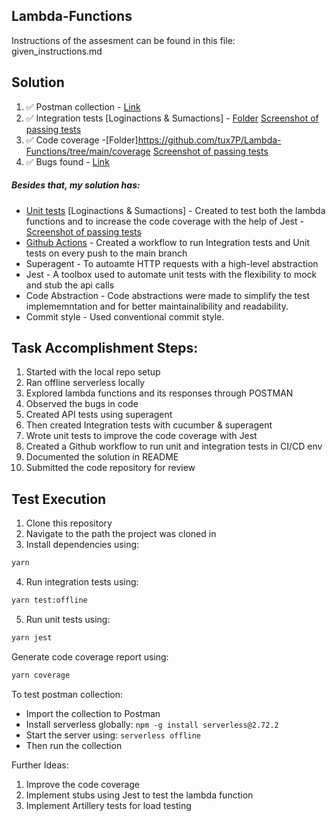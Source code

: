 ## Lambda-Functions
Instructions of the assesment can be found in this file: given_instructions.md

## Solution
1. ✅ Postman collection - [Link](https://github.com/tux7P/Lambda-Functions/blob/main/test_resource/QA_Challenge.postman_collection.json)
2. ✅ Integration tests [Loginactions & Sumactions] - [Folder](https://github.com/tux7P/Lambda-Functions/tree/main/spec/cucumber/steps) [Screenshot of passing tests](https://github.com/tux7P/Lambda-Functions/blob/main/test_resource/screenshots/Integration_tests.png)
3. ✅ Code coverage -[Folder]https://github.com/tux7P/Lambda-Functions/tree/main/coverage [Screenshot of passing tests](https://github.com/tux7P/Lambda-Functions/blob/main/test_resource/screenshots/code_coverage.png)
4. ✅ Bugs found - [Link](https://github.com/tux7P/Lambda-Functions/blob/main/test_resource/Bug.md)

##### Besides that, my solution has:
* [Unit tests](https://github.com/tux7P/Lambda-Functions/blob/main/tests/unit.test.ts) [Loginactions & Sumactions] - Created to test both the lambda functions and to increase the code coverage with the help of Jest - [Screenshot of passing tests](https://github.com/tux7P/Lambda-Functions/blob/main/test_resource/screenshots/unit_tests.png)
* [Github Actions](https://github.com/tux7P/Lambda-Functions/actions) - Created a workflow to run Integration tests and Unit tests on every push to the main branch
* Superagent - To autoamte HTTP requests with a high-level abstraction 
* Jest - A toolbox used to automate unit tests with the flexibility to mock and stub the api calls 
* Code Abstraction - Code abstractions were made to simplify the test implememntation and for better maintainalibility and readability.
* Commit style - Used conventional commit style.


## Task Accomplishment Steps:
1. Started with the local repo setup
2. Ran offline serverless locally
3. Explored lambda functions and its responses through POSTMAN
4. Observed the bugs in code
5. Created API tests using superagent
6. Then created Integration tests with cucumber & superagent
7. Wrote unit tests to improve the code coverage with Jest
8. Created a Github workflow to run unit and integration tests in CI/CD env
9. Documented the solution in README
10. Submitted the code repository for review

## Test Execution
1. Clone this repository
2. Navigate to the path the project was cloned in
3. Install dependencies using: 
```sh
yarn
```
4. Run integration tests using: 
```sh
yarn test:offline
```
5. Run unit tests using: 
```sh
yarn jest
```
Generate code coverage report using: 
```sh
yarn coverage
```
To test postman collection:
- Import the collection to Postman
- Install serverless globally: `npm -g install serverless@2.72.2`
- Start the server using: `serverless offline`
- Then run the collection

Further Ideas:
1. Improve the code coverage 
2. Implement stubs using Jest to test the lambda function
2. Implement Artillery tests for load testing 